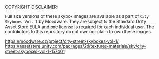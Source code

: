 COPYRIGHT DISCLAIMER:

Full size versions of these skybox images are available as a part of `City Skyboxes Vol. 1` by Moodware. They are subject to the Standard Unity Asset Store EULA and one license is required for each individual user. The contributors to this repository do not own nor claim to own these images.

https://moodware.cz/project/city-street-skyboxes-vol-1/
https://assetstore.unity.com/packages/2d/textures-materials/sky/city-street-skyboxes-vol-1-157401
